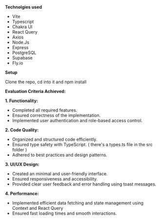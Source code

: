 **Technolgies used**
- Vite
- Typescript
- Chakra UI
- React Query
- Axios
- Node.Js
- Express
- PostgreSQL
- Supabase
- Fly.io

**Setup**

Clone the repo, cd into it and npm install

**Evaluation Criteria Achieved:**

**1. Functionality:**

- Completed all required features.
- Ensured correctness of the implementation.
- Implemented user authentication and role-based access control.

  
**2. Code Quality:**

- Organized and structured code efficiently.
- Ensured type safety with TypeScript. ( there's a types.ts file in the src folder )
- Adhered to best practices and design patterns.


**3. UI/UX Design:**

- Created an minimal and user-friendly interface.
- Ensured responsiveness and accessibility.
- Provided clear user feedback and error handling using toast messages.


**4. Performance:**

- Implemented efficient data fetching and state management using Context and React Query
- Ensured fast loading times and smooth interactions.
